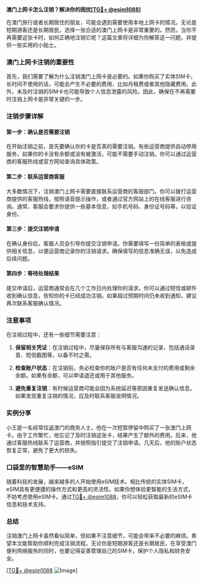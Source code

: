**澳门上网卡怎么注销？解决你的困扰[[TG💪+ @esim1088](https://t.me/s/esim1088)]**

在澳门旅行或者长期居住的朋友，可能会遇到需要使用本地上网卡的情况。无论是短期游客还是长期居民，选择一张合适的澳门上网卡是非常重要的。然而，当你不再需要这张卡时，如何正确地注销它呢？这篇文章将详细为你解答这一问题，并提供一些实用的小贴士。

### 澳门上网卡注销的重要性

首先，我们需要了解为什么注销澳门上网卡是必要的。如果你购买了实体SIM卡，长时间不使用的话，可能会产生不必要的费用，比如月租费或者其他隐藏费用。此外，未及时注销的SIM卡也可能导致个人信息泄露的风险。因此，确保在不再需要时注销上网卡是非常关键的一步。

### 注销步骤详解

#### 第一步：确认是否需要注销
在开始注销之前，首先要确认你的卡是否真的需要注销。有些运营商提供自动停用服务，如果你的卡没有余额或没有被激活，可能不需要手动注销。你可以通过运营商的客服热线或官方网站查询具体政策。

#### 第二步：联系运营商客服
大多数情况下，注销澳门上网卡需要直接联系运营商的客服部门。你可以拨打运营商提供的客服热线，按照语音提示操作，或者通过官方网站上的在线客服进行咨询。通常，客服会要求你提供一些基本信息，如手机号码、身份证号码等，以验证身份。

#### 第三步：提交注销申请
在确认身份后，客服人员会引导你提交注销申请。你需要填写一份简单的表格或提供相关信息，以便运营商记录你的注销请求。确保填写的信息准确无误，以免造成后续问题。

#### 第四步：等待处理结果
提交申请后，运营商通常会在几个工作日内处理你的请求。你可以通过短信或邮件收到确认信息，告知你的卡已经成功注销。如果超过预期时间仍未收到通知，建议再次联系客服确认情况。

### 注意事项

在注销过程中，还有一些细节需要注意：

1. **保留相关凭证**：在注销过程中，尽量保存所有与客服沟通的记录，包括通话录音、短信截图等，以备不时之需。
   
2. **检查账户状态**：在注销前，务必检查你的账户是否有任何未支付的费用或剩余余额。如果有余额，可以申请退还或用于其他服务。

3. **避免重复注销**：有时候运营商可能会因为系统延迟等原因重复发送确认信息。如果发现重复注销的情况，应及时联系客服说明情况。

### 实例分享

小王是一名经常往返澳门的商务人士，他在一次短暂停留中购买了一张澳门上网卡。由于工作繁忙，他忘记了及时注销这张卡，结果产生了额外的费用。后来，他通过客服热线联系了运营商，并按照指引提交了注销申请。几天后，他的账户状态恢复正常，避免了更大的损失。

### 口袋里的智慧助手——eSIM

随着科技的发展，越来越多的人开始使用eSIM技术。相比传统的实体SIM卡，eSIM具有更便捷的操作方式和更高的灵活性。如果你想体验更智能的生活方式，不妨考虑使用eSIM卡。通过[TG💪+ @esim1088](https://t.me/s/esim1088)，你可以轻松获取最新的eSIM卡信息和技术支持。

### 总结

注销澳门上网卡虽然看似简单，但如果不注意细节，可能会带来不必要的麻烦。希望本文能帮助你顺利完成注销流程。无论你是短期游客还是长期居民，在享受澳门便利网络服务的同时，也要记得妥善管理自己的SIM卡，保护个人隐私和财务安全。

[[TG💪+ @esim1088](https://t.me/s/esim1088) ![Image](https://i.postimg.cc/4NQfJmqS/Snipaste-2025-05-13-00-14-12.png)]